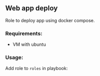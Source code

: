 ## Web app deploy

Role to deploy app using docker compose.

### Requirements:

- VM with ubuntu

### Usage:

Add role to `roles` in playbook:
